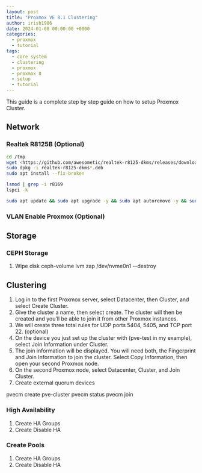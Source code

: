 ```yaml
---
layout: post
title: "Proxmox VE 8.1 Clustering"
author: irish1986
date: 2024-01-08 00:00:00 +0000
categories:
  - proxmox
  - tutorial
tags:
  - core system
  - clustering
  - proxmox
  - proxmox 8
  - setup
  - tutorial
---
```


This guide is a complete step by step guide on how to setup Proxmox Cluster.

## Network

### Realtek R8125B (Optional)

```bash
cd /tmp
wget <https://github.com/awesometic/realtek-r8125-dkms/releases/download/9.012.03-2/realtek-r8125-dkms_9.012.03-2_amd64.deb>
sudo dpkg -i realtek-r8125-dkms*.deb
sudo apt install --fix-broken

lsmod | grep -i r8169
lspci -k

sudo apt update && sudo apt upgrade -y && sudo apt autoremove -y && sudo apt autoclean -y
```

### VLAN Enable Proxmox (Optional)

## Storage

### CEPH Storage

1. Wipe disk
    ceph-volume lvm zap /dev/nvme0n1 --destroy

## Clustering

1. Log in to the first Proxmox server, select Datacenter, then Cluster, and select Create Cluster.
2. Give the cluster a name, then select create. The cluster will then be created and you’ll be able to join it from other Proxmox instances.
3. We will create three total rules for UDP ports 5404, 5405, and TCP port 22. (optional)
4. On the device you just set up the cluster with (pve-test in my example), select Join Information under Cluster.
5. The join information will be displayed. You will need both, the Fingerprint and Join Information to join the cluster. Select Copy Information, then open your second Proxmox node.
6. On the second Proxmox node, select Datacenter, Cluster, and Join Cluster.
7. Create external quorum devices

pvecm create pve-cluster
pvecm status
pvecm join <ip-address-of-the-main-node>

### High Availability

1. Create HA Groups
2. Create Disable HA

### Create Pools

1. Create HA Groups
2. Create Disable HA
